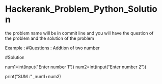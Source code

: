 # Hackerank_Problem_Python_Solution
the problem name will be in commit line and you will have the question of the problem and the solution of the problem 


Example :
#Questions : Addtion  of two number 

#Solution  

num1=int(input("Enter number 1"))
num2=int(input("Enter number 2"))

print("SUM :" ,num1+num2)
